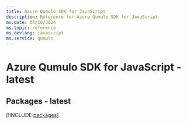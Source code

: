 ```yaml
---
title: Azure Qumulo SDK for JavaScript
description: Reference for Azure Qumulo SDK for JavaScript
ms.date: 04/16/2024
ms.topic: reference
ms.devlang: javascript
ms.service: qumulo
---
```

# Azure Qumulo SDK for JavaScript - latest
## Packages - latest
[!INCLUDE [packages](qumulo-index.md)]